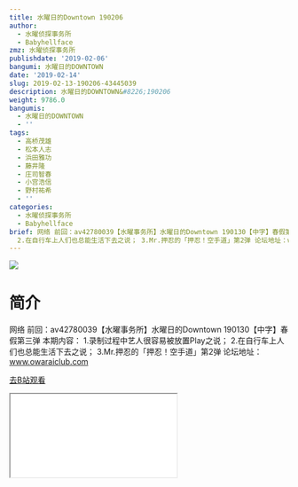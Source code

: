 ```yaml
---
title: 水曜日的Downtown 190206
author:
  - 水曜侦探事务所
  - Babyhellface
zmz: 水曜侦探事务所
publishdate: '2019-02-06'
bangumi: 水曜日的DOWNTOWN
date: '2019-02-14'
slug: 2019-02-13-190206-43445039
description: 水曜日的DOWNTOWN&#8226;190206
weight: 9786.0
bangumis:
  - 水曜日的DOWNTOWN
  - ''
tags:
  - 高桥茂雄
  - 松本人志
  - 浜田雅功
  - 藤井隆
  - 庄司智春
  - 小宫浩信
  - 野村祐希
  - ''
categories:
  - 水曜侦探事务所
  - Babyhellface
brief: 网络 前回：av42780039【水曜事务所】水曜日的Downtown 190130【中字】春假第三弹 本期内容： 1.录制过程中艺人很容易被放置Play之说；
  2.在自行车上人们也总能生活下去之说； 3.Mr.押忍的「押忍！空手道」第2弹 论坛地址：www.owaraiclub.com
---
```

![](https://i.imgur.com/jjzp9uO.jpg)
# 简介  
网络
前回：av42780039【水曜事务所】水曜日的Downtown 190130【中字】春假第三弹 
本期内容：
1.录制过程中艺人很容易被放置Play之说；
2.在自行车上人们也总能生活下去之说；
3.Mr.押忍的「押忍！空手道」第2弹
论坛地址：www.owaraiclub.com  

[去B站观看](https://www.bilibili.com/video/av43445039/)
<div class ="resp-container"><iframe class="testiframe" src="//player.bilibili.com/player.html?aid=43445039"", scrolling="no", allowfullscreen="true" > </iframe></div> 
